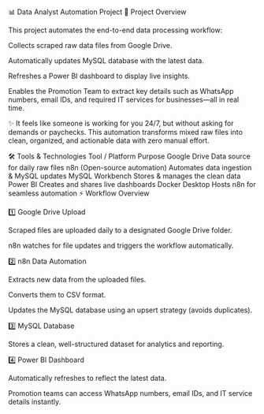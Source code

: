 📊 Data Analyst Automation Project
🚀 Project Overview

This project automates the end-to-end data processing workflow:

Collects scraped raw data files from Google Drive.

Automatically updates MySQL database with the latest data.

Refreshes a Power BI dashboard to display live insights.

Enables the Promotion Team to extract key details such as WhatsApp numbers, email IDs, and required IT services for businesses—all in real time.

✨ It feels like someone is working for you 24/7, but without asking for demands or paychecks.
This automation transforms mixed raw files into clean, organized, and actionable data with zero manual effort.

🛠️ Tools & Technologies
Tool / Platform	Purpose
Google Drive	Data source for daily raw files
n8n (Open-source automation)	Automates data ingestion & MySQL updates
MySQL Workbench	Stores & manages the clean data
Power BI	Creates and shares live dashboards
Docker Desktop	Hosts n8n for seamless automation
⚡ Workflow Overview

1️⃣ Google Drive Upload

Scraped files are uploaded daily to a designated Google Drive folder.

n8n watches for file updates and triggers the workflow automatically.

2️⃣ n8n Data Automation

Extracts new data from the uploaded files.

Converts them to CSV format.

Updates the MySQL database using an upsert strategy (avoids duplicates).

3️⃣ MySQL Database

Stores a clean, well-structured dataset for analytics and reporting.

4️⃣ Power BI Dashboard

Automatically refreshes to reflect the latest data.

Promotion teams can access WhatsApp numbers, email IDs, and IT service details instantly.
